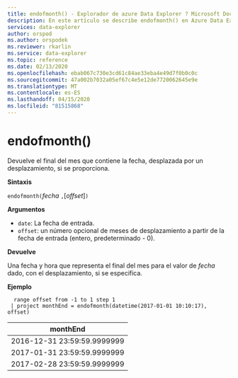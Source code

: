 ```yaml
---
title: endofmonth() - Explorador de azure Data Explorer ? Microsoft Docs
description: En este artículo se describe endofmonth() en Azure Data Explorer.
services: data-explorer
author: orspod
ms.author: orspodek
ms.reviewer: rkarlin
ms.service: data-explorer
ms.topic: reference
ms.date: 02/13/2020
ms.openlocfilehash: ebab067c730e3cd61c84ae33eba4e49d7f0b0c0c
ms.sourcegitcommit: 47a002b7032a05ef67c4e5e12de7720062645e9e
ms.translationtype: MT
ms.contentlocale: es-ES
ms.lasthandoff: 04/15/2020
ms.locfileid: "81515868"
---
```

# <a name="endofmonth"></a>endofmonth()

Devuelve el final del mes que contiene la fecha, desplazada por un desplazamiento, si se proporciona.

**Sintaxis**

`endofmonth(`*fecha* `,`[*offset*]`)`

**Argumentos**

* `date`: La fecha de entrada.
* `offset`: un número opcional de meses de desplazamiento a partir de la fecha de entrada (entero, predeterminado - 0).

**Devuelve**

Una fecha y hora que representa el final del mes para el valor de *fecha* dado, con el desplazamiento, si se especifica.

**Ejemplo**

```kusto
  range offset from -1 to 1 step 1
 | project monthEnd = endofmonth(datetime(2017-01-01 10:10:17), offset) 
```

|monthEnd|
|---|
|2016-12-31 23:59:59.9999999|
|2017-01-31 23:59:59.9999999|
|2017-02-28 23:59:59.9999999|